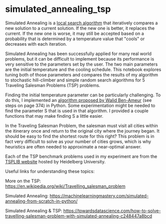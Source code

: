 # simulated_annealing_tsp
Simulated Annealing is a [local search algorithm](https://en.wikipedia.org/wiki/Local_search_(optimization)) that iteratively compares a new solution to a current solution. If the new one is better, it replaces the current. If the new one is worse, it may still be accepted based on a probability that is determined by a temperature value that "cools" or decreases with each iteration. 

Simulated Annealing has been successfully applied for many real world problems, but it can be difficult to implement because its performance is very sensitive to the parameters set by the user. The two main parameters are the initial temperature and the cooling schedule. This notebook explores tuning both of those parameters and compares the results of my algorithm to stochastic hill-climber and simple random search algorithms for 5 Traveling Salesman Problems (TSP) problems.

Finding the initial temperature parameter can be particularly challenging. To do this, I implemented an [algorithm proposed by Walid Ben-Ameur](https://www.mendeley.com/catalogue/8a3521ca-3e4d-362e-86d6-0d2aad69f398/) (see steps on page 374) in Python. Some experimentation might be needed to find the parameter S that is used in that algorithm. I provided a couple functions that may make finding S a little easier.

In the Traveling Salesman Problem, the salesman must visit all cities within the itinerary once and return to the original city where the journey began. It should be easy to find the shortest route for this right? This problem is in fact very difficult to solve as your number of cities grows, which is why heuristics are often needed to approximate a near-optimal answer. 

Each of the TSP benchmark problems used in my experiment are from the [TSPLIB website](http://comopt.ifi.uni-heidelberg.de/software/TSPLIB95/) hosted by Heidelberg University.

Useful links for understanding these topics:

More on the TSP: https://en.wikipedia.org/wiki/Travelling_salesman_problem

Simulated Annealing: https://machinelearningmastery.com/simulated-annealing-from-scratch-in-python/

Simulated Annealing & TSP: https://towardsdatascience.com/how-to-solve-travelling-salesman-problem-with-simulated-annealing-c248447a8bcd 
